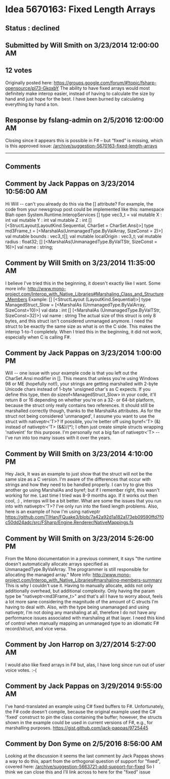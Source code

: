 # Idea 5670163: Fixed Length Arrays #

## Status : declined

## Submitted by Will Smith on 3/23/2014 12:00:00 AM

## 12 votes

Originally posted here: https://groups.google.com/forum/#!topic/fsharp-opensource/pI73-GkoxbY
The ability to have fixed arrays would most definitely make interop easier, instead of having to calculate the size by hand and just hope for the best. I have been burned by calculating everything by hand a ton.



## Response by fslang-admin on 2/5/2016 12:00:00 AM

Closing since it appears this is possible in F# – but “fixed” is missing, which is this approved issue: [/archive/suggestion-5670163-fixed-length-arrays](/archive/suggestion-5670163-fixed-length-arrays.md)

------------------------
## Comments


## Comment by Jack Pappas on 3/23/2014 10:56:00 AM
Hi Will -- can't you already do this via the [<MarshalAs>] attribute? For example, the code from your newsgroup post could be implemented like this:
namespace Blah
open System.Runtime.InteropServices
[<Struct>]
type vec3_t =
val mutable X : int
val mutable Y : int
val mutable Z : int
[<Struct>]
[<StructLayout(LayoutKind.Sequential, CharSet = CharSet.Ansi)>]
type md3Frame_t =
[<MarshalAs(UnmanagedType.ByValArray, SizeConst = 2)>]
val mutable bounds : vec3_t[];
val mutable localOrigin : vec3_t;
val mutable radius : float32;
[<DefaultValue>]
[<MarshalAs(UnmanagedType.ByValTStr, SizeConst = 16)>]
val name : string;


## Comment by Will Smith on 3/23/2014 11:35:00 AM
I believe I've tried this in the beginning, it doesn't exactly like I want. Some more info: http://www.mono-project.com/Interop_with_Native_Libraries#Marshaling_Class_and_Structure_Members
Example:
[<Struct>]
[<StructLayout (LayoutKind.Sequential)>]
type ManagedStruct_Slow =
[<MarshalAs (UnmanagedType.ByValArray, SizeConst=10)>]
val data : int []
[<MarshalAs (UnmanagedType.ByValTStr, SizeConst=32)>]
val name : string
The actual size of this struct is only 8 bytes, and this struct isn't considered unmanaged anymore. I need the struct to be exactly the same size as what is on the C side. This makes the interop 1-to-1 completely. When I tried this in the beginning, it did not work, especially when C is calling F#.


## Comment by Jack Pappas on 3/23/2014 1:00:00 PM
Will -- one issue with your example code is that you left out the CharSet.Ansi modifier in [<StructLayout>]. This means that unless you're using Windows 98 or ME (hopefully not!), your strings are getting marshalled with 2-byte Unicode chars instead of 1-byte 'unsigned char's as C expects.
If you define this type, then do sizeof<ManagedStruct_Slow> in your code, it'll return 8 or 16 depending on whether you're on a 32- or 64-bit platform, because the struct only really contains two references. It should still be marshalled correctly though, thanks to the MarshalAs attributes.
As for the struct not being considered 'unmanaged', I assume you want to use the struct with nativeptr<'T>? If possible, you're better off using byref<'T> (&) instead of nativeptr<'T> (&&)/(*); I often just create simple structs wrapping 'nativeint' for this purpose. I'm personally not a big fan of nativeptr<'T> -- I've run into too many issues with it over the years.


## Comment by Will Smith on 3/23/2014 4:10:00 PM
Hey Jack,
It was an example to just show that the struct will not be the same size as a C version. I'm aware of the differences that occur with strings and how they need to be handled properly.
I can try to give this another go using MarshalAs and byref; but if I remember right, this wasn't working for me. Last time I tried was 8-9 months ago. If it works out then cool, :) , interops will be a bit better.
What are some the issues that you run into with nativeptr<'T>? I've only run into the fixed length problems.
Also, here is an example of how I'm using nativeptr https://github.com/TIHan/FQuake3/blob/7a42a92d1a182a173eb09590ffd7f0c50dd24adc/src/FSharp/Engine.Renderer/NativeMappings.fs


## Comment by Will Smith on 3/23/2014 5:26:00 PM
From the Mono documentation in a previous comment, it says "the runtime doesn't automatically allocate arrays specified as UnmanagedType.ByValArray. The programmer is still responsible for allocating the managed array." More info: http://www.mono-project.com/Interop_with_Native_Libraries#marshaling-members-summary
This is why I couldn't use it. Having to manually allocate, adds not only additionally overhead, but additional complexity. Only having the param type be "nativeptr<md3Frame_t>" and that's all I have to worry about, feels a lot more sane considering the magnitude of the amount of C structs I'm having to deal with. Also, with the type being unamanaged and using nativeptr, I'm not doing any marshaling at all, therefore I do not have any performance issues associated with marshaling at that layer.
I need this kind of control when manually mapping an unmanaged type to an idiomatic F# record/struct, and vice versa.


## Comment by Jon Harrop on 3/27/2014 5:27:00 AM
I would also like fixed arrays in F# but, alas, I have long since run out of user voice votes. :-(


## Comment by Jack Pappas on 3/29/2014 9:55:00 AM
I've hand-translated an example using C# fixed buffers to F#. Unfortunately, the F# code doesn't compile, because the original example used the C# 'fixed' construct to pin the class containing the buffer; however, the structs shown in the example could be used in current versions of F#, e.g., for marshalling purposes.
https://gist.github.com/jack-pappas/9725445


## Comment by Don Syme on 2/5/2016 8:56:00 AM
Looking at the discussion it seems the last comment by Jack Pappas shows a way to do this, apart from the orthogonal question of support for "fixed", covered here: [/archive/suggestion-5663721-add-support-for-fixed](/archive/suggestion-5663721-add-support-for-fixed.md)
So I think we can close this and I'll link across to here for the "fixed" issue

